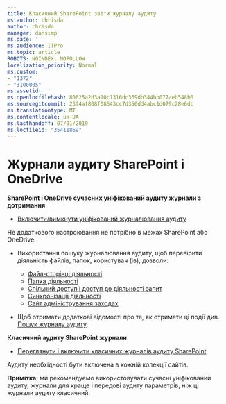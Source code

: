 ```yaml
---
title: Класичний SharePoint звіти журналу аудиту
ms.author: chrisda
author: chrisda
manager: dansimp
ms.date: ''
ms.audience: ITPro
ms.topic: article
ROBOTS: NOINDEX, NOFOLLOW
localization_priority: Normal
ms.custom:
- "1372"
- "3100005"
ms.assetid: ''
ms.openlocfilehash: 80625a2d3a10c1316dc369db344bb077aeb548b0
ms.sourcegitcommit: 23f4af808f08643cc7d356dd4abc1d079c28e6dc
ms.translationtype: MT
ms.contentlocale: uk-UA
ms.lasthandoff: 07/01/2019
ms.locfileid: "35411869"
---
```

# <a name="sharepoint-and-onedrive-audit-logs"></a>Журнали аудиту SharePoint і OneDrive

**SharePoint і OneDrive сучасних уніфікований аудиту журнали з дотримання**

- [Включити/вимкнути уніфікований журналювання аудиту](https://docs.microsoft.com/en-us/office365/securitycompliance/turn-audit-log-search-on-or-off) 

Не додаткового настроювання не потрібно в межах SharePoint або OneDrive.

- Використання пошуку журналювання аудиту, щоб перевірити діяльність файлів, папок, користувач (ів), дозволи:

    - [Файл-сторінці діяльності](https://docs.microsoft.com/en-us/office365/securitycompliance/search-the-audit-log-in-security-and-compliance)
    - [Папка діяльності](https://docs.microsoft.com/en-us/office365/securitycompliance/search-the-audit-log-in-security-and-compliance#folder-activities)
    - [Спільний доступ і доступ до діяльності запит](https://docs.microsoft.com/en-us/office365/securitycompliance/search-the-audit-log-in-security-and-compliance#sharing-and-access-request-activities)
    - [Синхронізації діяльності](https://docs.microsoft.com/en-us/office365/securitycompliance/search-the-audit-log-in-security-and-compliance#synchronization-activities)
    - [Сайт адміністрування заходах](https://docs.microsoft.com/en-us/office365/securitycompliance/search-the-audit-log-in-security-and-compliance#site-administration-activities)
- Щоб отримати додаткові відомості про те, як отримати ці події див. [Пошук журналу аудиту](https://docs.microsoft.com/office365/securitycompliance/search-the-audit-log-in-security-and-compliance#search-the-audit-log).

**Класичний аудиту SharePoint журнали**

- [Переглянути і включити класичних журналів аудиту SharePoint](https://support.office.com/en-us/article/view-audit-log-reports-b37c5869-1b47-4a82-a30d-ea20070fe527)

Аудиту необхідності бути включена в кожній колекції сайтів. 

**Примітка**: ми рекомендуємо використовувати сучасні уніфікований аудиту, журнали для краще і передові аудиту параметрів, ніж ці журнали аудиту класичний.

